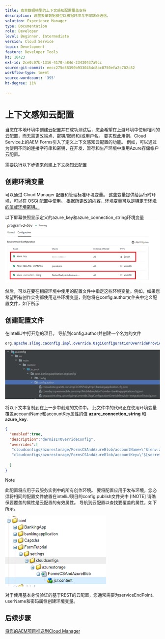 ```yaml
---
title: 表单数据模型的上下文感知配置覆盖支持
description: 设置表单数据模型以根据环境与不同端点通信。
solution: Experience Manager
type: Documentation
role: Developer
level: Beginner, Intermediate
version: Cloud Service
topic: Development
feature: Developer Tools
kt: 10423
exl-id: 2ce0c07b-1316-4170-a84d-23430437a9cc
source-git-commit: eecc275e38390b9330464c8ac0750efa2c702c82
workflow-type: tm+mt
source-wordcount: '395'
ht-degree: 11%

---
```


# 上下文感知云配置

当您在本地环境中创建云配置并在成功测试后，您会希望在上游环境中使用相同的云配置，而无需更改端点、密钥/密码和/或用户名。 要实现此用例，Cloud Service上的AEM Forms引入了定义上下文感知云配置的功能。
例如，可以通过为使用不同的连接字符串和密钥，在开发、暂存和生产环境中重用Azure存储帐户云配置。

需要执行以下步骤来创建上下文感知云配置

## 创建环境变量

可以通过 Cloud Manager 配置和管理标准环境变量。 这些变量提供给运行时环境，可以在 OSGi 配置中使用。 [根据所更改的内容，环境变量可以是特定于环境的值或环境密钥。](https://experienceleague.adobe.com/docs/experience-manager-cloud-service/content/implementing/using-cloud-manager/environment-variables.html?lang=en)



以下屏幕快照显示定义的azure_key和azure_connection_string环境变量
![environment_variables](assets/environment-variables.png)

然后，可以在要在相应环境中使用的配置文件中指定这些环境变量。例如，如果您希望所有创作实例都使用这些环境变量，则您将在config.author文件夹中定义配置文件，如下所示

## 创建配置文件

在IntelliJ中打开您的项目。 导航到config.author并创建一个名为的文件

```java
org.apache.sling.caconfig.impl.override.OsgiConfigurationOverrideProvider-integrationTest.cfg.json
```

![config.author](assets/config-author.png)

将以下文本复制到在上一步中创建的文件中。 此文件中的代码正在使用环境变量覆盖accountName和accountKey属性的值 **azure_connection_string** 和 **azure_key**.

```json
{
  "enabled":true,
  "description":"dermisITOverrideConfig",
  "overrides":[
   "cloudconfigs/azurestorage/FormsCSAndAzureBlob/accountName=\"$[env:azure_connection_string]\"",
   "cloudconfigs/azurestorage/FormsCSAndAzureBlob/accountKey=\"$[secret:azure_key]\""

  ]
}
```

>[!NOTE]
>
>此配置将应用于云服务实例中的所有创作环境。 要将配置应用于发布环境，您必须将相同的配置文件放置在intelliJ项目的config.publish文件夹中
>[!NOTE]
> 请确保要覆盖的属性是云配置的有效属性。 导航到云配置以查找要覆盖的属性，如下所示。

![cloud-config-property](assets/cloud-config-properties.png)

对于使用基本身份验证的基于REST的云配置，您通常需要为serviceEndPoint、userName和密码属性创建环境变量。

## 后续步骤

[将您的AEM项目推送到Cloud Manager](./push-project-to-cloud-manager-git.md)

